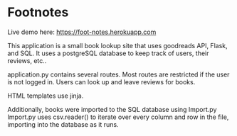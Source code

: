 # Footnotes
Live demo here: https://foot-notes.herokuapp.com

This application is a small book lookup site that uses goodreads API, Flask, and SQL. It uses a postgreSQL database to keep track of users, their reviews, etc..

application.py contains several routes. Most routes are restricted if the user is not logged in. Users can look up and leave reviews for books.

HTML templates use jinja.

Additionally, books were imported to the SQL database using Import.py Import.py uses csv.reader() to iterate over every column and row in the file, importing into the database as it runs.
